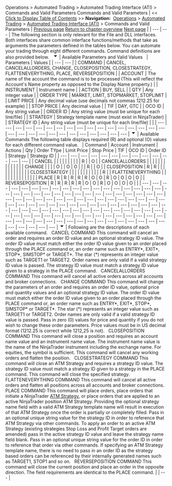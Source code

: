﻿
Operations \> Automated Trading \> Automated Trading Interface (ATI) \> Commands and Valid Parameters
Commands and Valid Parameters
| \<\< [Click to Display Table of Contents](commands_and_valid_parameters.md) \>\> **Navigation:**     [Operations](operations.md) \> [Automated Trading](automated_trading.md) \> [Automated Trading Interface (ATI)](automated_trading_interface_at.md) \> Commands and Valid Parameters | [Previous page](what_can_i_do_and_how_.md) [Return to chapter overview](automated_trading_interface_at.md) [Next page](initialization.md) |
| --- | --- |
The following section is only relevant for the File and DLL interfaces. Both interfaces share common interface functions/methods that take as arguments the parameters defined in the tables below. You can automate your trading through eight different commands. Command definitions are also provided below.
 
![tog_minus](tog_minus.gif)
| Available Parameters and Valid Values     | Parameters | Values | | --- | --- | | COMMAND | CANCEL, CANCELALLORDERS, CHANGE, CLOSEPOSITION, CLOSESTRATEGY, FLATTENEVERYTHING, PLACE, REVERSEPOSITION | | ACCOUNT | The name of the account the command is to be processed (This will reflect the Account's Name property as opposed to the Display Name property.) | | INSTRUMENT | Instrument name | | ACTION | BUY, SELL | | QTY | Any integer value | | ORDER TYPE | MARKET, LIMIT, STOPMARKET, STOPLIMIT | | LIMIT PRICE | Any decimal value (use decimals not commas 1212\.25 for example) | | STOP PRICE | Any decimal value | | TIF | DAY, GTC | | OCO ID | Any string value | | ORDER ID | Any string value (must be unique for each line/file) | | STRATEGY | Strategy template name (must exist in NinjaTrader) | | STRATEGY ID | Any string value (must be unique for each line/file) | |
| --- | --- | --- | --- | --- | --- | --- | --- | --- | --- | --- | --- | --- | --- | --- | --- | --- | --- | --- | --- | --- | --- | --- | --- | --- | --- | --- | --- | --- |
![tog_minus](tog_minus.gif)
| Available Commands The following table displays required (R) and optional (O) values for each different command value.     | Command | Account | Instrument | Actions | Qty | Order TYpe | Limit Price | Stop Price | TIF | OCO ID | Order ID | Strategy | Strategy ID | | --- | --- | --- | --- | --- | --- | --- | --- | --- | --- | --- | --- | --- | | CANCEL |  |  |  |  |  |  |  |  |  | R |  | O | | CANCELALLORDERS |  |  |  |  |  |  |  |  |  |  |  |  | | CHANGE |  |  |  | O |  | O | O |  |  | R |  | O | | CLOSEPOSITION | R | R |  |  |  |  |  |  |  |  |  |  | | CLOSESTRATEGY |  |  |  |  |  |  |  |  |  |  |  | R | | FLATTENEVERYTHING |  |  |  |  |  |  |  |  |  |  |  |  | | PLACE | R | R | R | R | R | O | O | R | O | O | O | O | | REVERSEPOSITION | R | R | R | R | R | O | O | R | O | O | O | O | |
| --- | --- | --- | --- | --- | --- | --- | --- | --- | --- | --- | --- | --- | --- | --- | --- | --- | --- | --- | --- | --- | --- | --- | --- | --- | --- | --- | --- | --- | --- | --- | --- | --- | --- | --- | --- | --- | --- | --- | --- | --- | --- | --- | --- | --- | --- | --- | --- | --- | --- | --- | --- | --- | --- | --- | --- | --- | --- | --- | --- | --- | --- | --- | --- | --- | --- | --- | --- | --- | --- | --- | --- | --- | --- | --- | --- | --- | --- | --- | --- | --- | --- | --- | --- | --- | --- | --- | --- | --- | --- | --- | --- | --- | --- | --- | --- | --- | --- | --- | --- | --- | --- | --- | --- | --- | --- | --- | --- | --- | --- | --- | --- | --- | --- | --- | --- | --- | --- |
![tog_minus](tog_minus.gif)
| Following are the descriptions of each available command.    CANCEL COMMAND This command will cancel an order and requires an order ID value and an optional strategy ID value. The order ID value must match either the order ID value given to an order placed through the PLACE command or, an order name such as ENTRY\*, EXIT\*, STOP\*, SIMSTOP\* or TARGET\*. The star (\*) represents an integer value such as TARGET1 or TARGET2\. Order names are only valid if a valid strategy ID value is passed. The strategy ID value must match a strategy ID value given to a strategy in the PLACE command.    CANCELALLORDERS COMMAND  This command will cancel all active orders across all accounts and broker connections.   CHANGE COMMAND This command will change the parameters of an order and requires an order ID value, optional price and quantity values and an optional strategy ID value. The order ID value must match either the order ID value given to an order placed through the PLACE command or, an order name such as ENTRY\*, EXIT\*, STOP\*, SIMSTOP\* or TARGET\*. The star (\*) represents an integer value such as TARGET1 or TARGET2\. Order names are only valid if a valid strategy ID value is passed. Pass in zero (0\) values for price and quantity if you do not wish to change these order parameters. Price values must be in US decimal format (1212\.25 is correct while 1212,25 is not).    CLOSEPOSITION COMMAND This command will close a position and requires an account name value and an instrument name value. The instrument name value is the name of the NinjaTrader instrument including the exchange name. For equities, the symbol is sufficient. This command will cancel any working orders and flatten the position.    CLOSESTRATEGY COMMAND This command will close an ATM Strategy and requires a strategy ID value. The strategy ID value must match a strategy ID given to a strategy in the PLACE command. This command will close the specified strategy.   FLATTENEVERYTHING COMMAND This command will cancel all active orders and flatten all positions across all accounts and broker connections.    PLACE COMMAND This command will place orders, place orders that initiate a NinjaTrader [ATM Strategy](atm_strategy.md), or place orders that are applied to an active NinjaTrader position ATM Strategy. Providing the optional strategy name field with a valid ATM Strategy template name will result in execution of that ATM Strategy once the order is partially or completely filled. Pass in an optional unique string value for the strategy ID in order to reference that ATM Strategy via other commands. To apply an order to an active ATM Strategy (existing strategies Stop Loss and Profit Target orders are amended) pass in the active strategy ID value and leave the strategy name field blank. Pass in an optional unique string value for the order ID in order to reference that order via other commands. If specifying an ATM Strategy template name, there is no need to pass in an order ID as the strategy based orders can be referenced by their internally generated names such as TARGET1, STOP1 and so on.   REVERSEPOSITION COMMAND This command will close the current position and place an order in the opposite direction. The field requirements are identical to the PLACE command. |
| --- |
 

